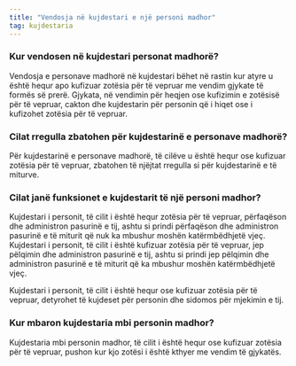 ```yaml
---
title: "Vendosja në kujdestari e një personi madhor"
tag: kujdestaria
---
```


### Kur vendosen në kujdestari personat madhorë?
Vendosja e personave madhorë në kujdestari bëhet në rastin kur atyre u është hequr apo kufizuar zotësia për të vepruar me vendim gjykate të formës së prerë. Gjykata, në vendimin për heqjen ose kufizimin e zotësisë për të vepruar, cakton dhe kujdestarin për personin që i hiqet ose i kufizohet zotësia për të vepruar.

### Cilat rregulla zbatohen për kujdestarinë e personave madhorë?

Për kujdestarinë e personave madhorë, të cilëve u është hequr ose kufizuar zotësia për të vepruar, zbatohen të njëjtat rregulla si për kujdestarinë e të miturve.

### Cilat janë funksionet e kujdestarit të një personi madhor?

Kujdestari i personit, të cilit i është hequr zotësia për të vepruar, përfaqëson dhe administron pasurinë e tij, ashtu si prindi përfaqëson dhe administron pasurinë e të miturit që nuk ka mbushur moshën katërmbëdhjetë vjeç. Kujdestari i personit, të cilit i është kufizuar zotësia për të vepruar, jep pëlqimin dhe administron pasurinë e tij, ashtu si prindi jep pëlqimin dhe administron pasurinë e të miturit që ka mbushur moshën katërmbëdhjetë vjeç.

Kujdestari i personit, të cilit i është hequr ose kufizuar zotësia për të vepruar, detyrohet të kujdeset për personin dhe sidomos për mjekimin e tij.

### Kur mbaron kujdestaria mbi personin madhor?

Kujdestaria mbi personin madhor, të cilit i është hequr ose kufizuar zotësia për të vepruar, pushon kur kjo zotësi i është kthyer me vendim të gjykatës.
